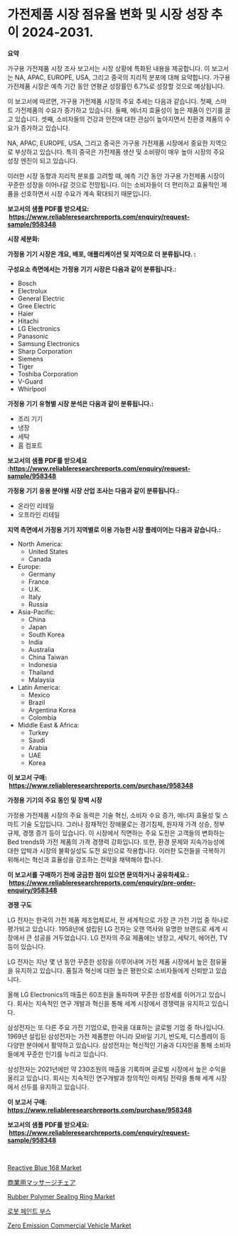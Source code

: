 <p><h1>가전제품 시장 점유율 변화 및 시장 성장 추이 2024-2031.</h1></p><p><strong>요약</strong></p>
<p><p>가구용 가전제품 시장 조사 보고서는 시장 상황에 특화된 내용을 제공합니다.  이 보고서는 NA, APAC, EUROPE, USA, 그리고 중국의 지리적 분포에 대해 요약합니다. 가구용 가전제품 시장은 예측 기간 동안 연평균 성장률인 6.7%로 성장할 것으로 예상됩니다.</p><p>이 보고서에 따르면, 가구용 가전제품 시장의 주요 추세는 다음과 같습니다. 첫째, 스마트 가전제품의 수요가 증가하고 있습니다. 둘째, 에너지 효율성이 높은 제품이 인기를 끌고 있습니다. 셋째, 소비자들의 건강과 안전에 대한 관심이 높아지면서 친환경 제품의 수요가 증가하고 있습니다.</p><p>NA, APAC, EUROPE, USA, 그리고 중국은 가구용 가전제품 시장에서 중요한 지역으로 부상하고 있습니다. 특히 중국은 가전제품 생산 및 소비량이 매우 높아 시장의 주요 성장 엔진이 되고 있습니다.</p><p>이러한 시장 동향과 지리적 분포를 고려할 때, 예측 기간 동안 가구용 가전제품 시장이 꾸준한 성장을 이어나갈 것으로 전망됩니다. 이는 소비자들이 더 편리하고 효율적인 제품을 선호하면서 시장 수요가 계속 확대되기 때문입니다.</p></p>
<p><strong>보고서의 샘플 PDF를 받으세요: &nbsp;<a href="https://www.reliableresearchreports.com/enquiry/request-sample/958348">https://www.reliableresearchreports.com/enquiry/request-sample/958348</a></strong></p>
<p><strong>시장 세분화:</strong></p>
<p><strong> 가정용 기기 시장은 개요, 배포, 애플리케이션 및 지역으로 더 분류됩니다. :</strong></p>
<p><strong>구성요소 측면에서는 가정용 기기 시장은 다음과 같이 분류됩니다.:</strong></p>
<p><ul><li>Bosch</li><li>Electrolux</li><li>General Electric</li><li>Gree Electric</li><li>Haier</li><li>Hitachi</li><li>LG Electronics</li><li>Panasonic</li><li>Samsung Electronics</li><li>Sharp Corporation</li><li>Siemens</li><li>Tiger</li><li>Toshiba Corporation</li><li>V-Guard</li><li>Whirlpool</li></ul></p>
<p><strong> 가정용 기기 유형별 시장 분석은 다음과 같이 분류됩니다.:</strong></p>
<p><ul><li>조리 기기</li><li>냉장</li><li>세탁</li><li>홈 컴포트</li></ul></p>
<p><strong>보고서의 샘플 PDF를 받으세요 :<a href="https://www.reliableresearchreports.com/enquiry/request-sample/958348">https://www.reliableresearchreports.com/enquiry/request-sample/958348</a></strong></p>
<p><strong> 가정용 기기 응용 분야별 시장 산업 조사는 다음과 같이 분류됩니다.:</strong></p>
<p><ul><li>온라인 리테일</li><li>오프라인 리테일</li></ul></p>
<p><strong>지역 측면에서 가정용 기기 지역별로 이용 가능한 시장 플레이어는 다음과 같습니다.:</strong></p>
<p><ul>
    <li>
        North America:
        <ul>
            <li>United States</li>
            <li>Canada</li>
        </ul>
    </li>
    <li>
        Europe:
        <ul>
            <li>Germany</li>
            <li>France</li>
            <li>U.K.</li>
            <li>Italy</li>
            <li>Russia</li>
        </ul>
    </li>
    <li>
        Asia-Pacific:
        <ul>
            <li>China</li>
            <li>Japan</li>
            <li>South Korea</li>
            <li>India</li>
            <li>Australia</li>
            <li>China Taiwan</li>
            <li>Indonesia</li>
            <li>Thailand</li>
            <li>Malaysia</li>
        </ul>
    </li>
    <li>
        Latin America:
        <ul>
            <li>Mexico</li>
            <li>Brazil</li>
            <li>Argentina Korea</li>
            <li>Colombia</li>
        </ul>
    </li>
    <li>
        Middle East & Africa:
        <ul>
            <li>Turkey</li>
            <li>Saudi</li>
            <li>Arabia</li>
            <li>UAE</li>
            <li>Korea</li>
        </ul>
    </li>
    </ul></p>
<p><strong>이 보고서 구매: &nbsp;<a href="https://www.reliableresearchreports.com/purchase/958348">https://www.reliableresearchreports.com/purchase/958348</a></strong></p>
<p><strong>가정용 기기의 주요 동인 및 장벽 시장</strong></p>
<p><p>가정용 가전제품 시장의 주요 동력은 기술 혁신, 소비자 수요 증가, 에너지 효율성 및 스마트 기술 도입입니다. 그러나 잠재적인 장애물로는 경기침체, 원자재 가격 상승, 정부 규제, 경쟁 증가 등이 있습니다. 이 시장에서 직면하는 주요 도전은 고객들의 변화하는 Bed trends와 가전 제품의 가격 경쟁력 강화입니다. 또한, 환경 문제와 지속가능성에 대한 압박과 시장의 불확실성도 도전 요인으로 작용합니다. 이러한 도전들을 극복하기 위해서는 혁신과 효율성을 강조하는 전략을 채택해야 합니다.</p></p>
<p><strong>이 보고서를 구매하기 전에 궁금한 점이 있으면 문의하거나 공유하세요.: &nbsp;<a href="https://www.reliableresearchreports.com/enquiry/pre-order-enquiry/958348">https://www.reliableresearchreports.com/enquiry/pre-order-enquiry/958348</a></strong></p>
<p><strong>경쟁 구도</strong></p>
<p><p>LG 전자는 한국의 가전 제품 제조업체로서, 전 세계적으로 가장 큰 가전 기업 중 하나로 평가되고 있습니다. 1958년에 설립된 LG 전자는 오랜 역사와 유명한 브랜드로 세계 시장에서 큰 성공을 거두었습니다. LG 전자의 주요 제품에는 냉장고, 세탁기, 에어컨, TV 등이 있습니다. </p><p>LG 전자는 지난 몇 년 동안 꾸준한 성장을 이루어내며 가전 제품 시장에서 높은 점유율을 유지하고 있습니다. 품질과 혁신에 대한 높은 평판으로 소비자들에게 신뢰받고 있습니다.</p><p>올해 LG Electronics의 매출은 60조원을 돌파하며 꾸준한 성장세를 이어가고 있습니다. 회사는 지속적인 연구 개발과 혁신을 통해 세계 시장에서 경쟁력을 유지하고 있습니다.</p><p>삼성전자는 또 다른 주요 가전 기업으로, 한국을 대표하는 글로벌 기업 중 하나입니다. 1969년 설립된 삼성전자는 가전 제품뿐만 아니라 모바일 기기, 반도체, 디스플레이 등 다양한 분야에서 활약하고 있습니다. 삼성전자는 혁신적인 기술과 디자인을 통해 소비자들에게 꾸준한 인기를 누리고 있습니다.</p><p>삼성전자는 2021년에만 약 230조원의 매출을 기록하며 글로벌 시장에서 높은 수익을 올리고 있습니다. 회사는 지속적인 연구개발과 창의적인 마케팅 전략을 통해 세계 시장에서 선두를 유지하고 있습니다.</p></p>
<p><strong>이 보고서 구매: &nbsp; <a href="https://www.reliableresearchreports.com/purchase/958348">https://www.reliableresearchreports.com/purchase/958348</a></strong></p>
<p><strong>보고서의 샘플 PDF를 받으세요: &nbsp;<a href="https://www.reliableresearchreports.com/enquiry/request-sample/958348">https://www.reliableresearchreports.com/enquiry/request-sample/958348</a></strong><strong></strong></p>
<p>&nbsp;</p>
<p><p><a href="https://github.com/FassouRP/Market-Research-Report-List-3/blob/main/reactive-blue-168-market.md">Reactive Blue 168 Market</a></p><p><a href="https://github.com/nxboeu02965442/Market-Research-Report-List-1/blob/main/2784317187235.md">商業用マッサージチェア</a></p><p><a href="https://view.publitas.com/reportprime-1/decoding-the-rubber-polymer-sealing-ring-market-a-deep-dive-into-the-latest-market-trends-market-segmentation-and-competitive-analysis/">Rubber Polymer Sealing Ring Market</a></p><p><a href="https://medium.com/@richardlueilwitz787/%EB%A1%9C%EB%B4%87-%EB%8F%84%EC%9E%A5-%EB%B6%80%EC%8A%A4-%EC%8B%9C%EC%9E%A5-%EB%B3%B4%EA%B3%A0%EC%84%9C%EB%8A%94-%EC%9D%B4-%EC%8B%9C%EC%9E%A5%EC%9D%98-%EC%B5%9C%EC%8B%A0-%ED%8A%B8%EB%A0%8C%EB%93%9C%EC%99%80-%EC%84%B1%EC%9E%A5-%EA%B8%B0%ED%9A%8C%EB%A5%BC-%EB%B0%9D%ED%98%80%EC%A4%8D%EB%8B%88%EB%8B%A4-87eec47c6370">로봇 페인트 부스</a></p><p><a href="https://view.publitas.com/reportprime-1/zero-emission-commercial-vehicle-market-size-growth-and-forecast-from-2024-2031/">Zero Emission Commercial Vehicle Market</a></p></p>